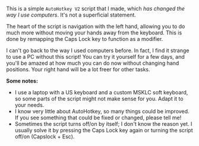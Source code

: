 This is a simple `AutoHotkey V2` script that I made, which _has changed the way I use computers_.
It's not a superficial statement.

The heart of the script is navigation with the left hand, allowing you to do much more without moving your hands away from the keyboard. This is done by remapping the Caps Lock key to function as a modifier.

I can't go back to the way I used computers before. In fact, I find it strange to use a PC without this script! You can try it yourself for a few days, and you'll be amazed at how much you can do now without changing hand positions. Your right hand will be a lot freer for other tasks.

**Some notes:**

- I use a laptop with a US keyboard and a custom MSKLC soft keyboard, so some parts of the script might not make sense for you. Adapt it to your needs.
- I know very little about AutoHotkey, so many things could be improved. If you see something that could be fixed or changed, please tell me!
- Sometimes the script turns off/on by itself; I don't know the reason yet. I usually solve it by pressing the Caps Lock key again or turning the script off/on (Capslock + Esc).

